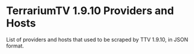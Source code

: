 # TerrariumTV 1.9.10 Providers and Hosts

List of providers and hosts that used to be scraped by TTV 1.9.10, in JSON format.
